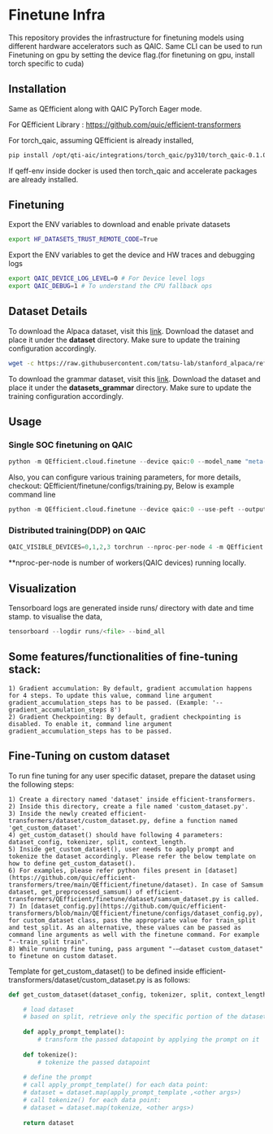 # Finetune Infra

This repository provides the infrastructure for finetuning models using different hardware accelerators such as QAIC.
Same CLI can be used to run Finetuning on gpu by setting the device flag.(for finetuning on gpu, install torch specific to cuda)

## Installation

Same as QEfficient along with QAIC PyTorch Eager mode.

For QEfficient Library : https://github.com/quic/efficient-transformers

For torch_qaic, assuming QEfficient is already installed,
```bash
pip install /opt/qti-aic/integrations/torch_qaic/py310/torch_qaic-0.1.0-cp310-cp310-linux_x86_64.whl
```
If qeff-env inside docker is used then torch_qaic and accelerate packages are already installed.

## Finetuning

Export the ENV variables to download and enable private datasets
```bash
export HF_DATASETS_TRUST_REMOTE_CODE=True
```

Export the ENV variables to get the device and HW traces and debugging logs
```bash
export QAIC_DEVICE_LOG_LEVEL=0 # For Device level logs
export QAIC_DEBUG=1 # To understand the CPU fallback ops
```

## Dataset Details

To download the Alpaca dataset, visit this [link](https://raw.githubusercontent.com/tatsu-lab/stanford_alpaca/refs/heads/main/alpaca_data.json). Download the dataset and place it under the **dataset** directory. Make sure to update the training configuration accordingly.
```bash
wget -c https://raw.githubusercontent.com/tatsu-lab/stanford_alpaca/refs/heads/main/alpaca_data.json -P dataset/
```

To download the grammar dataset, visit this [link](https://github.com/meta-llama/llama-cookbook/blob/main/src/llama_cookbook/datasets/grammar_dataset/grammar_dataset_process.ipynb). Download the dataset and place it under the **datasets_grammar** directory. Make sure to update the training configuration accordingly.


## Usage

### Single SOC finetuning on QAIC

```python
python -m QEfficient.cloud.finetune --device qaic:0 --model_name "meta-llama/Llama-3.2-1B"
```
Also, you can configure various training parameters, for more details, checkout: QEfficient/finetune/configs/training.py, Below is example command line
```python
python -m QEfficient.cloud.finetune --device qaic:0 --use-peft --output_dir ./meta-sam --num_epochs 2 --context_length 256 
```

### Distributed training(DDP) on QAIC

```python
QAIC_VISIBLE_DEVICES=0,1,2,3 torchrun --nproc-per-node 4 -m QEfficient.cloud.finetune --device qaic --enable_ddp --dist_backend qccl --num_epochs 2  --model_name "meta-llama/Llama-3.2-1B"
```
**nproc-per-node is number of workers(QAIC devices) running locally.

## Visualization

Tensorboard logs are generated inside runs/ directory with date and time stamp.
to visualise the data,

```python
tensorboard --logdir runs/<file> --bind_all
```

## Some features/functionalities of fine-tuning stack:
    1) Gradient accumulation: By default, gradient accumulation happens for 4 steps. To update this value, command line argument gradient_accumulation_steps has to be passed. (Example: '--gradient_accumulation_steps 8')
    2) Gradient Checkpointing: By default, gradient checkpointing is disabled. To enable it, command line argument gradient_accumulation_steps has to be passed.

## Fine-Tuning on custom dataset

To run fine tuning for any user specific dataset, prepare the dataset using the following steps:

    1) Create a directory named 'dataset' inside efficient-transformers.
    2) Inside this directory, create a file named 'custom_dataset.py'.
    3) Inside the newly created efficient-transformers/dataset/custom_dataset.py, define a function named 'get_custom_dataset'. 
    4) get_custom_dataset() should have following 4 parameters:  dataset_config, tokenizer, split, context_length.  
    5) Inside get_custom_dataset(), user needs to apply prompt and tokenize the dataset accordingly. Please refer the below template on how to define get_custom_dataset().
    6) For examples, please refer python files present in [dataset](https://github.com/quic/efficient-transformers/tree/main/QEfficient/finetune/dataset). In case of Samsum dataset, get_preprocessed_samsum() of efficient-transformers/QEfficient/finetune/dataset/samsum_dataset.py is called. 
    7) In [dataset_config.py](https://github.com/quic/efficient-transformers/blob/main/QEfficient/finetune/configs/dataset_config.py), for custom_dataset class, pass the appropriate value for train_split and test_split. As an alternative, these values can be passed as command line arguments as well with the finetune command. For example "--train_split train".
    8) While running fine tuning, pass argument "-–dataset custom_dataset" to finetune on custom dataset.   

Template for get_custom_dataset() to be defined inside efficient-transformers/dataset/custom_dataset.py is as follows:

```python
def get_custom_dataset(dataset_config, tokenizer, split, context_length=None):

    # load dataset
    # based on split, retrieve only the specific portion of the dataset (train or eval) either here or at the last
    
    def apply_prompt_template():
        # transform the passed datapoint by applying the prompt on it 
    
    def tokenize():
        # tokenize the passed datapoint
    
    # define the prompt
    # call apply_prompt_template() for each data point:
    # dataset = dataset.map(apply_prompt_template ,<other args>)
    # call tokenize() for each data point:
    # dataset = dataset.map(tokenize, <other args>)
    
    return dataset
```
